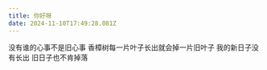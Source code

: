 ```yaml
---
title: 你好呀
date: 2024-11-10T17:49:28.081Z
---
```


没有谁的心事不是旧心事
香樟树每一片叶子长出就会掉一片旧叶子
我的新日子没有长出
旧日子也不肯掉落